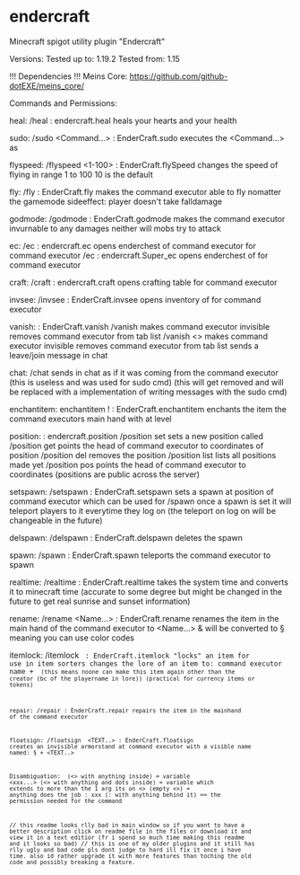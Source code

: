 # endercraft
Minecraft spigot utility plugin "Endercraft"

Versions:
  Tested up to: 1.19.2
  Tested from: 1.15

!!! Dependencies !!!
Meins Core: https://github.com/github-dotEXE/meins_core/

Commands and Permissions:

  heal:
    /heal : endercraft.heal
      heals your hearts and your health
    
  sudo:
    /sudo <Player> <Command...> : EnderCraft.sudo
      executes the <Command...> as <Player>
    
  flyspeed:
    /flyspeed <1-100> : EnderCraft.flySpeed
      changes the speed of flying in range 1 to 100
      10 is the default
    
  fly:
    /fly : EnderCraft.fly
      makes the command executor able to fly nomatter the gamemode
      sideeffect: player doesn't take falldamage
    
  godmode:
    /godmode : EnderCraft.godmode
      makes the command executor invurnable to any damages
      neither will mobs try to attack
    
  ec:
    /ec : endercraft.ec
      opens enderchest of command executor for command executor
    /ec <Player> : endercraft.Super_ec
      opens enderchest of <Player> for command executor
    
  craft:
    /craft : endercraft.craft
      opens crafting table for command executor
    
  invsee:
    /invsee <Player> : EnderCraft.invsee
      opens inventory of <Player> for command executor
    
  vanish: : EnderCraft.vanish
    /vanish
      makes command executor invisible 
      removes command executor from tab list
    /vanish <>
      makes command executor invisible 
      removes command executor from tab list
      sends a leave/join message in chat
    
  chat:
    /chat <Message>
      sends <Message> in chat as if it was coming from the command executor
      (this is useless and was used for sudo cmd)
      (this will get removed and will be replaced with a implementation of writing messages with the sudo cmd)
      
  enchantitem:
    enchantitem <enchantment> <level>! : EnderCraft.enchantitem
      enchants the item the command executors main hand with <enchantment> at level <level> 
      
  position: : endercraft.position
    /position set <name>
      sets a new position called <name>
    /position get <name>
      points the head of command executor to coordinates of position <name>
    /position del <name>
      removes the position <name>
    /position list
      lists all positions made yet
    /position pos <x> <y> <z>
      points the head of command executor to coordinates
    (positions are public across the server)
    
  setspawn:
    /setspawn : EnderCraft.setspawn
      sets a spawn at position of command executor which can be used for /spawn
      once a spawn is set it will teleport players to it everytime they log on
      (the teleport on log on will be changeable in the future)
      
  delspawn:
    /delspawn : EnderCraft.delspawn
      deletes the spawn
      
  spawn:
    /spawn : EnderCraft.spawn
      teleports the command executor to spawn
    
  realtime:
    /realtime : EnderCraft.realtime
      takes the system time and converts it to minecraft time
      (accurate to some degree but might be changed in the future to get real sunrise and sunset information)
    
  rename:
    /rename <Name...> : EnderCraft.rename
      renames the item in the main hand of the command executor to <Name...>
      & will be converted to § meaning you can use color codes
      
  itemlock:
    /itemlock <Code> : EnderCraft.itemlock
      "locks" an item for use in item sorters
      changes the lore of an item to: command executor name + <code>
      (this means noone can make this item again other than the creator (bc of the playername in lore))
      (practical for currency items or tokens)
      
  repair:
    /repair : EnderCraft.repair
      repairs the item in the mainhand of the command executor
    
  floatsign:
    /floatsign <Color> <TEXT..> : EnderCraft.floatsign
      creates an invisible armorstand at command executor with a visible name named: §<Color> + <TEXT..>
   
   
Disambiguation:
  <xxx> (<> with anything inside) = variable
  <xxx...> (<> with anything and dots inside) = variable which extends to more than the 1 arg its on
  <> (empty <>) = anything does the job
  : xxx (: with anything behind it) == the permission needed for the command
  
  
  
  
  
  
  
  
  
  
  
  
  
  
  
  
  
  // this readme looks rlly bad in main window so if you want to have a better description click on readme file in the files or download it and view it in a text editior (fr i spend so much time making this readme and it looks so bad)
  // this is one of my older plugins and it still has rlly ugly and bad code pls dont judge to hard ill fix it once i have time. also id rather upgrade it with more features than toching the old code and possibly breaking a feature.
